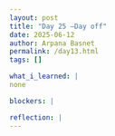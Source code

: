 ```yaml
---
layout: post
title: "Day 25 –Day off"
date: 2025-06-12
author: Arpana Basnet
permalink: /day13.html
tags: []

what_i_learned: |
none

blockers: |

reflection: |
---
```


